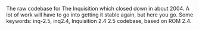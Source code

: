 The raw codebase for The Inquisition which closed down in about 2004. A lot of work will have to go into getting it stable again, but here you go. Some keywords: inq-2.5, inq2.4, Inquisition 2.4 2.5 codebase, based on ROM 2.4.
